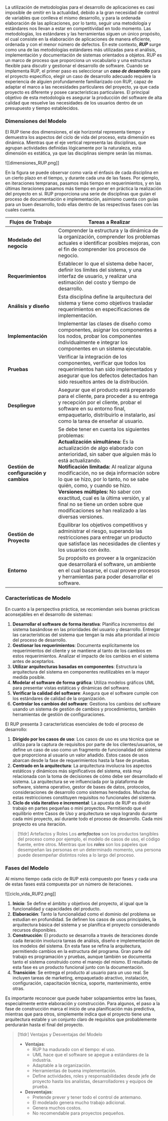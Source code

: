 La utilización de metodologías para el desarrollo de aplicaciones es casi imposible de omitir en la actualidad, debido a la gran necesidad de control de variables que conlleva el mismo desarrollo, y para la ordenada elaboración de las aplicaciones, por lo tanto, seguir una metodología y estándares nos llevan a estar en competitividad en todo momento. Las metodologías, los estándares y las herramientas siguen un único propósito, el cual consiste en la elaboración de aplicaciones de manera eficiente, ordenada y con el menor número de defectos.
En este contexto, ***RUP*** surge como una de las metodologías estándares más utilizadas para el análisis, implementación y documentación de sistemas orientados a objetos. RUP es un marco de proceso que proporciona un vocabulario y una estructura flexible para discutir y gestionar el desarrollo de software. Cuando se implementa RUP, el primer paso es seleccionar un ***caso de desarrollo*** para el proyecto específico, elegir un caso de desarrollo adecuado requiere la experiencia de alguien profundamente familiarizado con RUP, capaz de adaptar el marco a las necesidades particulares del proyecto, ya que cada proyecto es diferente y posee características particulares.
El principal objetivo de esta metodología es asegurar la producción del software de alta calidad que resuelve las necesidades de los usuarios dentro de un presupuesto y tiempo establecidos.
### Dimensiones del Modelo

El RUP tiene dos dimensiones, el eje horizontal representa tiempo y demuestra los aspectos del ciclo de vida del proceso, esta dimensión es dinámica. Mientras que el eje vertical representa las disciplinas, que agrupan actividades definidas lógicamente por la naturaleza, esta dimensión es estática, ya que las disciplinas siempre serán las mismas.

![[dimensiones_RUP.png]]

En la figura se puede observar como varía el énfasis de cada disciplina en un cierto plazo en el tiempo, y durante cada una de las fases. Por ejemplo, en iteraciones tempranas, pasamos más tiempo en requerimientos, y en las últimas iteraciones pasamos más tiempo en poner en práctica la realización del proyecto en sí. 
RUP proporciona una serie de disciplinas que guían el proceso de documentación e implementación, asimismo cuenta con guías para un buen desarrollo, todo ellas dentro de las respectivas fases con las cuales cuenta.

| Flujos de Trabajo                      | Tareas a Realizar                                                                                                                                                                                                                                                                                                                                                                                                                                                                                                                                  |
| -------------------------------------- | -------------------------------------------------------------------------------------------------------------------------------------------------------------------------------------------------------------------------------------------------------------------------------------------------------------------------------------------------------------------------------------------------------------------------------------------------------------------------------------------------------------------------------------------------- |
| **Modelado del negocio**               | Comprender la estructura y la dinámica de la organización, comprender los problemas actuales e identificar posibles mejoras, con el fin de comprender los procesos de negocio.                                                                                                                                                                                                                                                                                                                                                                     |
| **Requerimientos**                     | Establecer lo que el sistema debe hacer, definir los límites del sistema, y una interfaz de usuario, y realizar una estimación del costo y tiempo de desarrollo.                                                                                                                                                                                                                                                                                                                                                                                   |
| **Análisis y diseño**                  | Esta disciplina define la arquitectura del sistema y tiene como objetivos trasladar requerimientos en especificaciones de implementación.                                                                                                                                                                                                                                                                                                                                                                                                          |
| **Implementación**                     | Implementar las clases de diseño como componentes, asignar los componentes a los nodos, probar los componentes individualmente e integrar los componentes en un sistema ejecutable.                                                                                                                                                                                                                                                                                                                                                                |
| **Pruebas**                            | Verificar la integración de los componentes, verificar que todos los requerimientos han sido implementados y asegurar que los defectos detectados han sido resueltos antes de la distribución.                                                                                                                                                                                                                                                                                                                                                     |
| **Despliegue**                         | Asegurar que el producto está preparado para el cliente, para proceder a su entrega y recepción por el cliente, probar el software en su entorno final, empaquetarlo, distribuirlo e instalarlo, así como la tarea de enseñar al usuario.                                                                                                                                                                                                                                                                                                          |
| **Gestión de configuración y cambios** | Se debe tener en cuenta los siguientes problemas:<br>**Actualización simultánea:** Es la actualización de algo elaborado con anterioridad, sin saber que alguien más lo está actualizando.<br>**Notificación limitada:** Al realizar alguna modificación, no se deja información sobre lo que se hizo, por lo tanto, no se sabe quién, como, y cuando se hizo. <br>**Versiones múltiples:** No saber con exactitud, cual es la última versión, y al final no se tiene un orden sobre que modificaciones se han realizado a las diversas versiones. |
| **Gestión de Proyecto**                | Equilibrar los objetivos competitivos y administrar el riesgo, superando las restricciones para entregar un producto que satisface las necesidades de clientes y los usuarios con éxito.                                                                                                                                                                                                                                                                                                                                                           |
| **Entorno**                            | Su propósito es proveer a la organización que desarrollará el software, un ambiente en el cual basarse, el cual provee procesos y herramientas para poder desarrollar el software.                                                                                                                                                                                                                                                                                                                                                                 |

### Características de Modelo

En cuanto a la perspectiva práctica, se recomiendan seis buenas prácticas aconsejables en el desarrollo de sistemas:

1. **Desarrollar el software de forma iterativa**: Planifica incrementos del sistema basándose en las prioridades del usuario y desarrollo. Entregar las características del sistema que tengan la más alta prioridad al inicio del proceso de desarrollo. 
2. **Gestionar los requerimientos**: Documenta explícitamente los requerimientos del cliente y se mantiene al tanto de los cambios en estos requerimientos. Analizar el impacto de los cambios en el sistema antes de aceptarlos.
3. **Utilizar arquitecturas basadas en componentes**: Estructura la arquitectura del sistema en componentes reutilizables en la mayor medida posible.
4. **Modelar el software de forma gráfica**: Utiliza modelos gráficos UML para presentar vistas estáticas y dinámicas del software. 
5. **Verificar la calidad del software**: Asegura que el software cumple con los estándares de calidad de la organización.
6. **Controlar los cambios del software**: Gestiona los cambios del software usando un sistema de gestión de cambios y procedimientos, también herramientas de gestión de configuraciones. 

El RUP presenta 3 características esenciales de todo el proceso de desarrollo:

1. **Dirigido por los casos de uso**: Los casos de uso es una técnica que se utiliza para la captura de requisitos por parte de los clientes/usuarios, se define un caso de uso como un fragmento de funcionalidad del sistema que proporciona al usuario un valor añadido. Estos casos de usos abarcan desde la fase de requerimientos hasta la fase de pruebas.
2. **Centrado en la arquitectura**: La arquitectura involucra los aspectos estáticos y dinámicos más significativos del sistema, está muy relacionada con la toma de decisiones de cómo debe ser desarrollado el sistema. La arquitectura se ve influenciada por la plataforma de software, sistema operativo, gestor de bases de datos, protocolos, consideraciones de desarrollo como sistemas heredados. Muchas de estas restricciones constituyen requisitos no funcionales del sistema. 
3. **Ciclo de vida iterativo e incremental**: La apuesta de RUP es dividir trabajo en partes pequeñas o mini proyectos. Permitiendo que el equilibrio entre Casos de Uso y arquitectura se vaya logrando durante cada mini proyecto, así durante todo el proceso de desarrollo. Cada mini proyecto es una iteración.

>[!tldr] Artefactos y Roles
>Los ***artefactos*** son los productos tangibles del proceso como por ejemplo, el modelo de casos de uso, el código fuente, entre otros. Mientras que los ***roles*** son los papeles que desempeñan las personas en un determinado momento, una persona puede desempeñar distintos roles a lo largo del proceso.

### Fases del Modelo

Al mismo tiempo cada ciclo de RUP está compuesto por fases y cada una de estas fases está compuesta por un número de iteraciones.

![[ciclo_vida_RUP2.png]]


1. **Inicio**: Se define el ámbito y objetivos del proyecto, al igual que la funcionalidad y capacidades del producto.
2. **Elaboración**: Tanto la funcionalidad como el dominio del problema se estudian en profundidad. Se definen los casos de usos principales, la arquitectura básica del sistema y se planifica el proyecto considerando recursos disponibles.
3. **Construcción**: El producto se desarrolla a través de iteraciones donde cada iteración involucra tareas de análisis, diseño e implementación de los modelos del sistema. En esta fase se refina la arquitectura, permitiendo cambios en la estructura del programa. Gran parte del trabajo es programación y pruebas, aunque también se documenta tanto el sistema construido como el manejo del mismo. El resultado de esta fase es un producto funcional junto con la documentación.
4. **Transición**: Se entrega el producto al usuario para un uso real. Se incluyen tareas de marketing, empaquetado atractivo, instalación, configuración, capacitación técnica, soporte, mantenimiento, entre otras.

Es importante reconocer que puede haber solapamientos entre las fases, especialmente entre elaboración y construcción. Para algunos, el paso a la fase de construcción marca el inicio de una planificación más predictiva, mientras que para otros, simplemente indica que el proyecto tiene una arquitectura estable y un conjunto claro de requisitos que probablemente perdurarán hasta el final del proyecto.

>[!tldr] Ventajas y Desventajas del Modelo
>- **Ventajas**:
>	- RUP ha madurado con el tiempo: el uso. 
>	- UML hace que el software se apegue a estándares de la industria. 
>	- Adaptable a la organización. 
>	- Herramientas de buena implementación.
>	- Define actividades, roles y responsabilidades desde jefe de proyecto hasta los analistas, desarrolladores y equipos de prueba.
>- **Desventajas**:
>	- Pretende prever y tener todo el control de antemano. 
>	- El modelado genera mucho trabajo adicional. 
>	- Genera muchos costos.
>	- No recomendable para proyectos pequeños.

